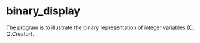# binary_display
The program is to illustrate the binary representation of integer variables (C, QtCreator).
